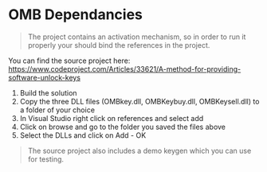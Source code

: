 # OMB Dependancies

> The project contains an activation mechanism, so in order to run it properly your should bind the references in the project.

You can find the source project here:
https://www.codeproject.com/Articles/33621/A-method-for-providing-software-unlock-keys

1. Build the solution
2. Copy the three DLL files (OMBkey.dll, OMBKeybuy.dll, OMBKeysell.dll) to a folder of your choice
3. In Visual Studio right click on references and select add
4. Click on browse and go to the folder you saved the files above
5. Select the DLLs and click on Add - OK

> The source project also includes a demo keygen which you can use for testing.
